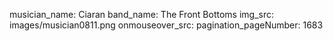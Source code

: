 musician_name: Ciaran
band_name: The Front Bottoms
img_src: images/musician0811.png
onmouseover_src: 
pagination_pageNumber: 1683